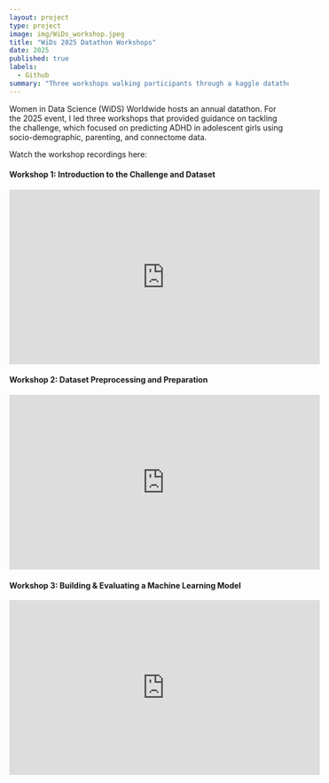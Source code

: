 ```yaml
---
layout: project
type: project
image: img/WiDs_workshop.jpeg
title: "WiDs 2025 Datathon Workshops"
date: 2025
published: true
labels:
  - Github
summary: "Three workshops walking participants through a kaggle datathon."
---
```


Women in Data Science (WiDS) Worldwide hosts an annual datathon. For the 2025 event, I led three workshops that provided guidance on tackling the challenge, which focused on predicting ADHD in adolescent girls using socio-demographic, parenting, and connectome data.

<p>Watch the workshop recordings here:</p>

<div>
  <h4>Workshop 1: Introduction to the Challenge and Dataset</h4>
  <iframe width="560" height="315" src="https://www.youtube.com/embed/Lp-4rtCEVKY" frameborder="0" allowfullscreen></iframe>
</div>

<div>
  <h4>Workshop 2: Dataset Preprocessing and Preparation</h4>
  <iframe width="560" height="315" src="https://www.youtube.com/embed/gicfuCLuosA" frameborder="0" allowfullscreen></iframe>
</div>

<div>
  <h4>Workshop 3: Building & Evaluating a Machine Learning Model</h4>
  <iframe width="560" height="315" src="https://www.youtube.com/embed/yGoLwclZyQw" frameborder="0" allowfullscreen></iframe>
</div>
